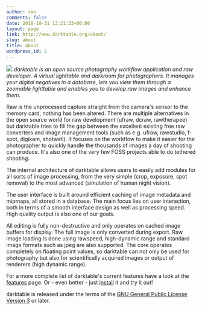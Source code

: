 ```yaml
---
author: smn
comments: false
date: 2010-10-31 13:21:33+00:00
layout: page
link: http://www.darktable.org/about/
slug: about
title: about
wordpress_id: 2
---
```


![](http://www.darktable.org/wp-content/uploads/2012/01/darktable-v2.png) _darktable is an open source photography workflow application and raw developer. A virtual lighttable and darkroom for photographers. It manages your digital negatives in a database, lets you view them through a zoomable lighttable and enables you to develop raw images and enhance them._

Raw is the unprocessed capture straight from the camera's sensor to the memory card, nothing has been altered. There are multiple alternatives in the open source world for raw development (ufraw, dcraw, rawtherapee) but darktable tries to fill the gap between the excellent existing free raw converters and image management tools (such as e.g. ufraw, rawstudio, f-spot, digikam, shotwell). It focuses on the workflow to make it easier for the photographer to quickly handle the thousands of images a day of shooting can produce. It's also one of the very few FOSS projects able to do tethered shooting.

The internal architecture of darktable allows users to easily add modules for all sorts of image processing, from the very simple (crop, exposure, spot removal) to the most advanced (simulation of human night vision).

The user interface is built around efficient caching of image metadata and mipmaps, all stored in a database. The main focus lies on user interaction, both in terms of a smooth interface design as well as processing speed. High quality output is also one of our goals.

All editing is fully non-destructive and only operates on cached image buffers for display. The full image is only converted during export. Raw image loading is done using rawspeed, high-dynamic range and standard image formats such as jpeg are also supported. The core operates completely on floating point values, so darktable can not only be used for photography but also for scientifically acquired images or output of renderers (high dynamic range).

For a more complete list of darktable's current features have a look at the [features](http://www.darktable.org/features/) page. Or - even better - just [install](http://www.darktable.org/install/) it and try it out!

darktable is released under the terms of the [GNU General Public License Version 3](http://www.gnu.org/licenses/gpl-3.0.txt) or later.
